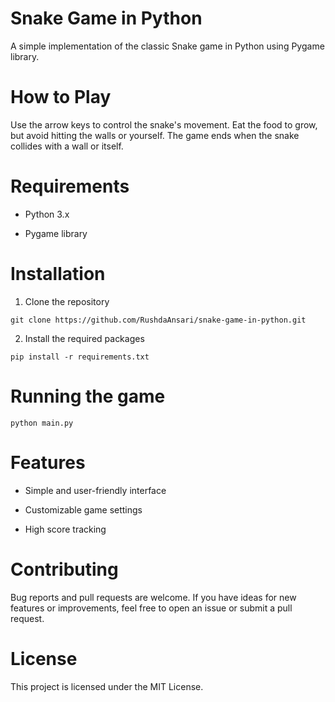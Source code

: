 # Snake Game in Python

A simple implementation of the classic Snake game in Python using Pygame library.

# How to Play
Use the arrow keys to control the snake's movement. Eat the food to grow, but avoid hitting the walls or yourself. The game ends when the snake collides with a wall or itself.

# Requirements

* Python 3.x

* Pygame library

# Installation

1. Clone the repository

`git clone https://github.com/RushdaAnsari/snake-game-in-python.git`

2. Install the required packages

`pip install -r requirements.txt`

# Running the game

`python main.py`

# Features

* Simple and user-friendly interface

* Customizable game settings

* High score tracking

# Contributing
Bug reports and pull requests are welcome. If you have ideas for new features or improvements, feel free to open an issue or submit a pull request.

# License
This project is licensed under the MIT License.
